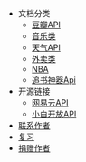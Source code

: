 * 文档分类
  * [豆瓣API](home.md)
  * [音乐类](qqmusicapi.md)
  * [天气API](https://dev.heweather.com/docs/getting-started/)
  * [外卖类](restaurant.md)
  * [NBA](https://documenter.getpostman.com/view/8783043/SW7Z4p87?version=latest#84a6d27c-8be1-46f4-869a-c1c533f35742)
  * [追书神器Api](book.md)
* 开源链接
  * [网易云API](https://binaryify.github.io/NeteaseCloudMusicApi/#/?id=neteasecloudmusicapi)
  * [小白开放API](http://open.yesapi.cn/?r=Data/DocsRecord)
* [联系作者](https://github.com/251205668)
* [复习](struts2.md)
* [捐赠作者](donate.md)
